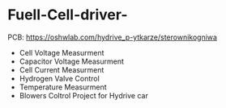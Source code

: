 # Fuell-Cell-driver-

 PCB: https://oshwlab.com/hydrive_p-ytkarze/sterownikogniwa

 - Cell Voltage Measurment
 - Capacitor Voltage Measurment
 - Cell Current Measurment 
 - Hydrogen Valve Control
 - Temperature Measurment
 - Blowers Coltrol
Project for Hydrive car 
